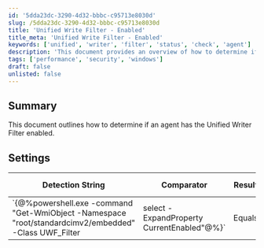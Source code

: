 ```yaml
---
id: '5dda23dc-3290-4d32-bbbc-c95713e8030d'
slug: /5dda23dc-3290-4d32-bbbc-c95713e8030d
title: 'Unified Write Filter - Enabled'
title_meta: 'Unified Write Filter - Enabled'
keywords: ['unified', 'writer', 'filter', 'status', 'check', 'agent']
description: 'This document provides an overview of how to determine if an agent has the Unified Writer Filter enabled, including the necessary detection string and applicable settings for Windows operating systems.'
tags: ['performance', 'security', 'windows']
draft: false
unlisted: false
---
```


## Summary

This document outlines how to determine if an agent has the Unified Writer Filter enabled.

## Settings

| Detection String                                                                                          | Comparator | Result | Applicable OS |
|-----------------------------------------------------------------------------------------------------------|------------|--------|----------------|
| `\{@%powershell.exe -command "Get-WmiObject -Namespace "root/standardcimv2/embedded" -Class UWF_Filter | select -ExpandProperty CurrentEnabled"@%}` | Equals     | True   | Windows        |


